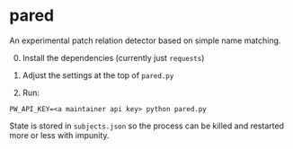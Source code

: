 pared
=====

An experimental patch relation detector based on simple name matching.

0) Install the dependencies (currently just `requests`)

1) Adjust the settings at the top of `pared.py`

2) Run:

`PW_API_KEY=<a maintainer api key> python pared.py`

State is stored in `subjects.json` so the process can be killed and restarted
more or less with impunity.
